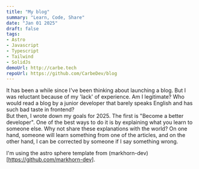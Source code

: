 ```yaml
---
title: "My blog"
summary: "Learn, Code, Share"
date: "Jan 01 2025"
draft: false
tags:
- Astro
- Javascript
- Typescript
- Tailwind
- SolidJs
demoUrl: http://carbe.tech
repoUrl: https://github.com/CarbeDev/blog
---
```


It has been a while since I've been thinking about launching a blog. But I was reluctant because of my 'lack' of experience. Am I legitimate?
Who would read a blog by a junior developer that barely speaks English and has such bad taste in frontend?  
But then, I wrote down my goals for 2025. The first is "Become a better developer".
One of the best ways to do it is by explaining what you learn to someone else. Why not share these explanations with the world?
On one hand, someone will learn something from one of the articles, and on the other hand, I can be corrected by someone if I say something wrong.  
  
I'm using the astro sphere template from (markhorn-dev)[https://github.com/markhorn-dev].
